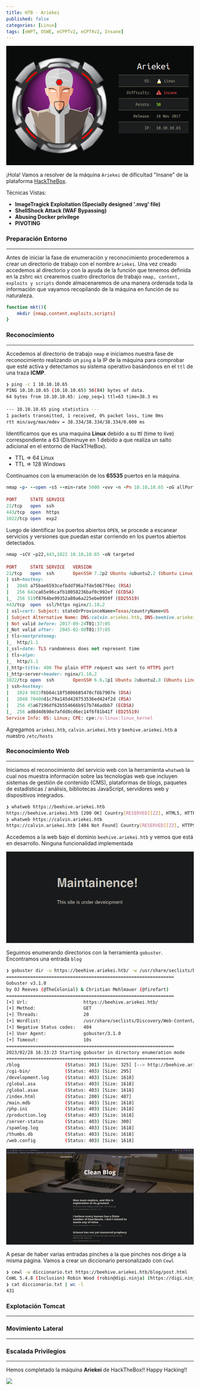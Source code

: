 ```yaml
---
title: HTB - Ariekei
published: false
categories: [Linux]
tags: [eWPT, OSWE, eCPPTv2, eCPTXv2, Insane]
---
```



<img src="/assets/HTB/Ariekei/ariekei.png">


¡Hola!
Vamos a resolver de la máquina `Ariekei` de dificultad "Insane" de la plataforma [HackTheBox](https://hackthebox.com/).

Técnicas Vistas: 

- **ImageTragick Exploitation (Specially designed '.mvg' file)**
- **ShellShock Attack (WAF Bypassing)**
- **Abusing Docker privilege**
- **PIVOTING**


### Preparación Entorno

* * *

Antes de iniciar la fase de enumeración y reconocimiento procederemos a crear un directorio de trabajo con el nombre `Ariekei`. Una vez creado accedemos al directorio y con la ayuda de la función que tenemos definida en la zshrc `mkt` crearemos cuatro directorios de trabajo `nmap, content, exploits y scripts` donde almacenaremos de una manera ordenada toda la información que vayamos recopilando de la máquina en función de su naturaleza.

```bash
function mkt(){
    mkdir {nmap,content,exploits,scripts}
}
```

### Reconocimiento

* * *

Accedemos al directorio de trabajo `nmap` e iniciamos nuestra fase de reconocimiento realizando un `ping` a la IP de la máquina para comprobar que esté activa y detectamos su sistema operativo basándonos en el `ttl` de una traza **ICMP**.

```bash
❯ ping -c 1 10.10.10.65
PING 10.10.10.65 (10.10.10.65) 56(84) bytes of data.
64 bytes from 10.10.10.65: icmp_seq=1 ttl=63 time=38.3 ms

--- 10.10.10.65 ping statistics ---
1 packets transmitted, 1 received, 0% packet loss, time 0ms
rtt min/avg/max/mdev = 38.334/38.334/38.334/0.000 ms
```
Identificamos que es una maquina **Linux** debido a su ttl (time to live) correspondiente a 63 (Disminuye en 1 debido a que realiza un salto adicional en el entorno de HackTHeBox).

* TTL => 64 Linux
* TTL => 128 Windows

Continuamos con la enumeración de los **65535** puertos en la máquina.

```ruby
nmap -p- --open -sS --min-rate 5000 -vvv -n -Pn 10.10.10.65 -oG allPorts

PORT     STATE SERVICE
22/tcp   open  ssh
443/tcp  open  https
1022/tcp open  exp2
```
Luego de identificar los puertos abiertos `OPEN`, se procede a escanear servicios y versiones que puedan estar corriendo en los puertos abiertos detectados.

```ruby
nmap -sCV -p22,443,1022 10.10.10.65 -oN targeted

PORT     STATE SERVICE   VERSION
22/tcp   open  ssh       OpenSSH 7.2p2 Ubuntu 4ubuntu2.2 (Ubuntu Linux; protocol 2.0)
| ssh-hostkey: 
|   2048 a75bae6593cefbddf96a7fde5067f6ec (RSA)
|   256 642ca65e96cafb10058236baf0c992ef (ECDSA)
|_  256 519f8764be99352a80a6a225ebe0959f (ED25519)
443/tcp  open  ssl/https nginx/1.10.2
| ssl-cert: Subject: stateOrProvinceName=Texas/countryName=US
| Subject Alternative Name: DNS:calvin.ariekei.htb, DNS:beehive.ariekei.htb
| Not valid before: 2017-09-24T01:37:05
|_Not valid after:  2045-02-08T01:37:05
| tls-nextprotoneg: 
|_  http/1.1
|_ssl-date: TLS randomness does not represent time
| tls-alpn: 
|_  http/1.1
|_http-title: 400 The plain HTTP request was sent to HTTPS port
|_http-server-header: nginx/1.10.2
1022/tcp open  ssh       OpenSSH 6.6.1p1 Ubuntu 2ubuntu2.8 (Ubuntu Linux; protocol 2.0)
| ssh-hostkey: 
|   1024 9833f6b64c18f5806685470cf6b7907e (DSA)
|   2048 78400d1c79a145d428753536ed424f2d (RSA)
|   256 45a67196df62b554666b917b746adbb7 (ECDSA)
|_  256 ad8d4d698e7afdd8cd6ec14f6f81b41f (ED25519)
Service Info: OS: Linux; CPE: cpe:/o:linux:linux_kernel
```

Agregamos `ariekei.htb`, `calvin.ariekei.htb` y `beehive.ariekei.htb` a nuestro `/etc/hosts`

### Reconocimiento Web

* * *

Iniciamos el reconocimiento del servicio web con la herramienta `whatweb` la cual nos muestra información sobre las tecnologías web que incluyen sistemas de gestión de contenido (CMS), plataformas de blogs, paquetes de estadísticas / análisis, bibliotecas JavaScript, servidores web y dispositivos integrados.

```bash
❯ whatweb https://beehive.ariekei.htb
https://beehive.ariekei.htb [200 OK] Country[RESERVED][ZZ], HTML5, HTTPServer[nginx/1.10.2], IP[10.10.10.65], Title[Site Maintenance], UncommonHeaders[x-ariekei-waf], nginx[1.10.2]
❯ whatweb https://calvin.ariekei.htb
https://calvin.ariekei.htb [404 Not Found] Country[RESERVED][ZZ], HTTPServer[nginx/1.10.2], IP[10.10.10.65], Title[404 Not Found], nginx[1.10.2]
```

Accedemos a la web bajo el dominio `beehive.ariekei.htb` y vemos que está en desarrollo. Ninguna funcionalidad implementada

<img src="/assets/HTB/Ariekei/web.png">

Seguimos enumerando directorios con la herramienta `gobuster`. Encontramos una entrada `blog`

```bash
❯ gobuster dir -u https://beehive.ariekei.htb/ -w /usr/share/seclists/Discovery/Web-Content/raft-medium-directories-lowercase.txt -t 20 -k -add-slash
===============================================================
Gobuster v3.1.0
by OJ Reeves (@TheColonial) & Christian Mehlmauer (@firefart)
===============================================================
[+] Url:                     https://beehive.ariekei.htb/
[+] Method:                  GET
[+] Threads:                 20
[+] Wordlist:                /usr/share/seclists/Discovery/Web-Content/raft-medium-directories-lowercase.txt
[+] Negative Status codes:   404
[+] User Agent:              gobuster/3.1.0
[+] Timeout:                 10s
===============================================================
2023/02/28 16:33:23 Starting gobuster in directory enumeration mode
===============================================================
/blog                 (Status: 301) [Size: 325] [--> http://beehive.ariekei.htb/blog/]
/cgi-bin/             (Status: 403) [Size: 295]
/development.log      (Status: 403) [Size: 1618]                                      
/global.asa           (Status: 403) [Size: 1618]                                      
/global.asax          (Status: 403) [Size: 1618]                                      
/index.html           (Status: 200) [Size: 487]                                       
/main.mdb             (Status: 403) [Size: 1618]                                      
/php.ini              (Status: 403) [Size: 1618]                                      
/production.log       (Status: 403) [Size: 1618]                                      
/server-status        (Status: 403) [Size: 300]                                       
/spamlog.log          (Status: 403) [Size: 1618]                                      
/thumbs.db            (Status: 403) [Size: 1618]                                      
/web.config           (Status: 403) [Size: 1618]    
```
<img src="/assets/HTB/Ariekei/blog.png">

A pesar de haber varias entradas pinches a la que pinches nos dirige a la misma página. Vamos a crear un diccionario personalizado con `Cewl`

```bash
❯ cewl -w diccionario.txt https://beehive.ariekei.htb/blog/post.html
CeWL 5.4.8 (Inclusion) Robin Wood (robin@digi.ninja) (https://digi.ninja/)
❯ cat diccionario.txt | wc -l
431
```



### Explotación Tomcat

* * *



### Movimiento Lateral

* * *



### Escalada Privilegios

* * *



Hemos completado la máquina **Ariekei** de HackTheBox!! Happy Hacking!!

<img src="/assets/HTB/Ariekei/pwned.png">